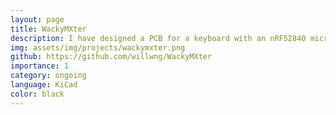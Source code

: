 ```yaml
---
layout: page
title: WackyMXter
description: I have designed a PCB for a keyboard with an nRF52840 microcontroller - it's wireless, split, and features a rotary encoder!
img: assets/img/projects/wackymxter.png
github: https://github.com/willwng/WackyMXter
importance: 1
category: ongoing
language: KiCad
color: black
---
```

